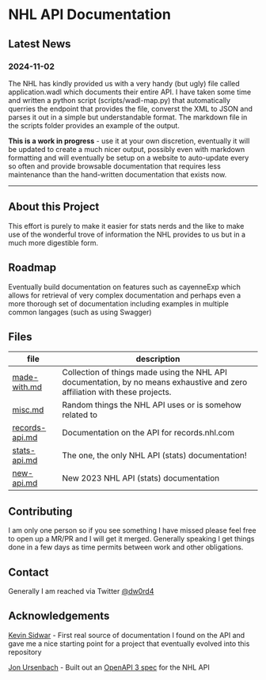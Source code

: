 # NHL API Documentation

## Latest News

### 2024-11-02

The NHL has kindly provided us with a very handy (but ugly) file called application.wadl which documents their entire API. I have taken some time and written a python script (scripts/wadl-map.py) that automatically querries the endpoint that provides the file, converst the XML to JSON and parses it out in a simple but understandable format. The markdown file in the scripts folder provides an example of the output.

**This is a work in progress** - use it at your own discretion, eventually it will be updated to create a much nicer output, possibly even with markdown formatting and will eventually be setup on a website to auto-update every so often and provide browsable documentation that requires less maintenance than the hand-written documentation that exists now.


---
## About this Project

This effort is purely to make it easier for stats nerds and the like to make
use of the wonderful trove of information the NHL provides to us but in a much
more digestible form. 

## Roadmap

Eventually build documentation on features such as cayenneExp which allows for 
retrieval of very complex documentation and perhaps even a more thorough set of 
documentation including examples in multiple common langages (such as using Swagger)

## Files

| file | description |
| --- | --- |
|[made-with.md](made-with.md)|Collection of things made using the NHL API documentation, by no means exhaustive and zero affiliation with these projects.|
|[misc.md](misc.md)|Random things the NHL API uses or is somehow related to|
|[records-api.md](records-api.md)|Documentation on the API for records.nhl.com|
|[stats-api.md](stats-api.md)|The one, the only NHL API (stats) documentation!|
|[new-api.md](new-api.md)|New 2023 NHL API (stats) documentation|


## Contributing

I am only one person so if you see something I have missed please feel free to 
open up a MR/PR and I will get it merged.  Generally speaking I get things done
in a few days as time permits between work and other obligations.

## Contact

Generally I am reached via Twitter [@dw0rd4](https://twitter.com/dw0rd4)

## Acknowledgements

[Kevin Sidwar](https://www.kevinsidwar.com/) - First real source of documentation I found on the API and gave me
a nice starting point for a project that eventually evolved into this repository

[Jon Ursenbach](https://github.com/erunion) - Built out an [OpenAPI 3 spec](https://github.com/erunion/sport-api-specifications) for the NHL API 